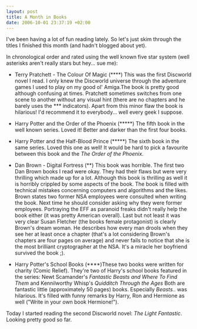 ```yaml
--- 
layout: post
title: A Month in Books
date: 2006-10-01 23:37:19 +02:00
---
```


I've been having a lot of fun reading lately. So let's just skim through the titles I finished this month (and hadn't blogged about yet).

In chronological order and rated using the well known five star system (well asterisks aren't really stars but hey... sue me):
- Terry Pratchett - The Colour Of Magic (\*\*\*\*)
This was the first Discworld novel I read. I only knew the Discworld universe through the adventure games I used to play on my good ol' Amiga.The book is pretty good although confusing at times. Pratchett sometimes switches from one scene to another without any visual hint (there are no chapters and he barely uses the \*\*\* indicators). Apart from this minor flaw the book is hilarious! I'd recommend it to everybody... well every geek I suppose.

- Harry Potter and the Order of the Phoenix (\*\*\*\*\*)
The fifth book in the well known series. Loved it! Better and darker than the first four books.

- Harry Potter and the Half-Blood Prince (\*\*\*\*\*)
The sixth book in the same series. Loved this one as well! It would be hard to pick a favourite between this book and the *The Order of the Phoenix*.

- Dan Brown - Digital Fortress (\*\*)
This book was horrible. The first two Dan Brown books I read were okay. They had their flaws but were very thrilling which made up for a lot. Although this book is thrilling as well it is horribly crippled by some aspects of the book. The book is filled with technical mistakes concerning computers and algorithms and the likes. Brown states two former NSA employees were consulted when writing the book. Next time he should consider asking why they were former employees. Portraying the EFF as paranoid freaks didn't really help the book either (it was pretty American overall). Last but not least it was very clear Susan Fletcher (the books female protagonist) is clearly Brown's dream woman. He describes how every man drools when they see her at least once a chapter (that's a lot considering Brown's chapters are four pages on average) and never fails to notice that she is the most brilliant cryptographer at the NSA. It's a miracle her boyfriend survived the book ;).

- Harry Potter's School Books (\*\*\*\*)These two books were written for charity (Comic Relief). They're two of Harry's school books featured in the series: Newt Scamander's *Fantastic Beasts and Where To Find Them* and Kennilworthy Whisp's *Quidditch Through the Ages* Both are fantastic little (approximately 50 pages) books. Especially  *Beasts..* was hilarious. It's filled with funny remarks by Harry, Ron and Hermione as well ("Write in your own book Hermione!").

Today I started reading the second Discworld novel: *The Light Fantastic*. Looking pretty good so far.

